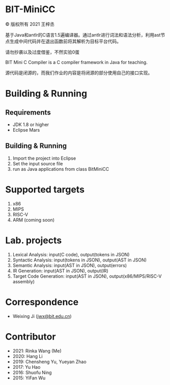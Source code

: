 # BIT-MiniCC

© 版权所有 2021 王梓丞

基于Java和antlr的C语言1.5遍编译器。通过antlr进行词法和语法分析，利用ast节点生成中间代码并在退出函数前将其解析为目标平台代码。

请勿抄袭以及过度借鉴，不然实验0蛋

BIT Mini C Compiler is a C compiler framework in Java for teaching.

源代码是闭源的，而我们作业的内容是将闭源的部分使用自己的接口实现。

# Building & Running
## Requirements
* JDK 1.8 or higher
* Eclipse Mars

## Building & Running
1. Import the project into Eclipse
2. Set the input source file
3. run as Java applications from class BitMiniCC

# Supported targets
1. x86
2. MIPS
3. RISC-V
4. ARM (coming soon)

# Lab. projects
1. Lexical Analysis: input(C code), output(tokens in JSON)
2. Syntactic Analysis: input(tokens in JSON), output(AST in JSON)
3. Semantic Analysis: input(AST in JSON), output(errors)
4. IR Generation: input(AST in JSON), output(IR)
5. Target Code Generation: input(AST in JSON), output(x86/MIPS/RISC-V assembly)

# Correspondence
* Weixing Ji (jwx@bit.edu.cn) 

# Contributor
* 2021: Rinka Wang (Me)
* 2020: Hang Li
* 2019: Chensheng Yu, Yueyan Zhao
* 2017: Yu Hao
* 2016: Shuofu Ning
* 2015: YiFan Wu
